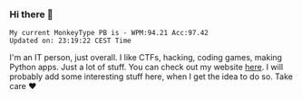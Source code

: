 ### Hi there 👋
<!-- PB START -->
```
My current MonkeyType PB is - WPM:94.21 Acc:97.42
Updated on: 23:19:22 CEST Time
```
<!-- PB END -->
I'm an IT person, just overall. I like CTFs, hacking, coding games, making Python apps. Just a lot of stuff.
You can check out my website [here](https://skill3472.github.io/).
I will probably add some interesting stuff here, when I get the idea to do so. Take care ❤️
